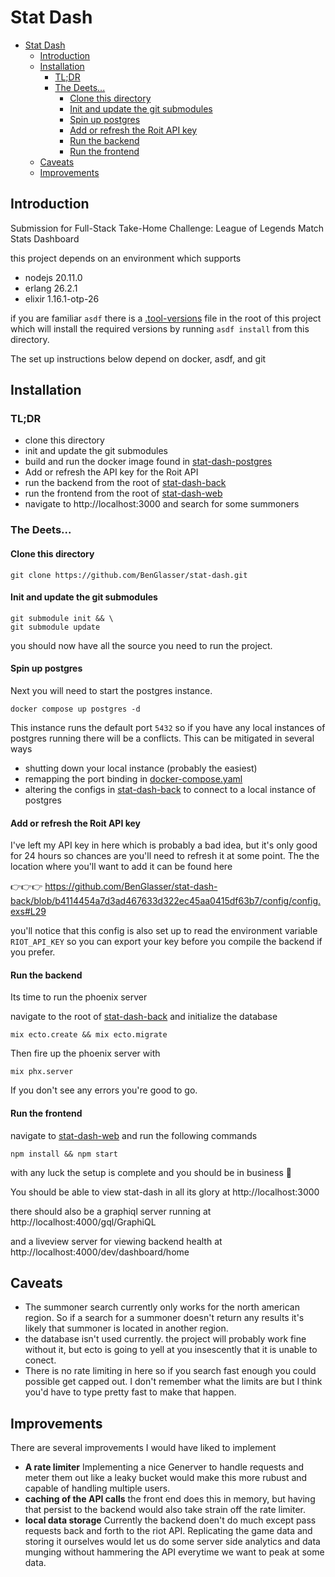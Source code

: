 # Stat Dash

- [Stat Dash](#stat-dash)
  - [Introduction](#introduction)
  - [Installation](#installation)
    - [TL;DR](#tldr)
    - [The Deets...](#the-deets)
      - [Clone this directory](#clone-this-directory)
      - [Init and update the git submodules](#init-and-update-the-git-submodules)
      - [Spin up postgres](#spin-up-postgres)
      - [Add or refresh the Roit API key](#add-or-refresh-the-roit-api-key)
      - [Run the backend](#run-the-backend)
      - [Run the frontend](#run-the-frontend)
  - [Caveats](#caveats)
  - [Improvements](#improvements)


## Introduction
Submission for Full-Stack Take-Home Challenge: League of Legends Match Stats Dashboard

this project depends on an environment which supports 
* nodejs 20.11.0
* erlang 26.2.1
* elixir 1.16.1-otp-26

if you are familiar `asdf` there is a [.tool-versions](./tool-versions) file in the root of this project which will install the required versions by running `asdf install` from this directory.

The set up instructions below depend on docker, asdf, and git 

## Installation
### TL;DR
 * clone this directory
 * init and update the git submodules
 * build and run the docker image found in [stat-dash-postgres](./stat-dash-postgres/)
 * Add or refresh the API key for the Roit API
 * run the backend from the root of [stat-dash-back](./stat-dash-back/)
 * run the frontend from the root of [stat-dash-web](./stat-dash-web/)
 * navigate to http://localhost:3000 and search for some summoners 


### The Deets...
#### Clone this directory 
```
git clone https://github.com/BenGlasser/stat-dash.git
```
#### Init and update the git submodules
```
git submodule init && \
git submodule update
```
you should now have all the source you need to run the project.

#### Spin up postgres
Next you will need to start the postgres instance.  
```
docker compose up postgres -d 
```
   This instance runs the default port `5432` so if you have any local instances of postgres running there will be a conflicts.  This can be mitigated in several ways
   * shutting down your local instance (probably the easiest)
   * remapping the port binding in [docker-compose.yaml](https://github.com/BenGlasser/stat-dash/blob/main/docker-compose.yaml#L20)
   * altering the configs in [stat-dash-back](./stat-dash-back) to connect to a local instance of postgres
#### Add or refresh the Roit API key 
I've left my API key in here which is probably a bad idea, but it's only good for 24 hours so chances are you'll need to refresh it at some point.  The the location where you'll want to add it can be found here  

 👉👉👉 https://github.com/BenGlasser/stat-dash-back/blob/b4114454a7d3ad467633d322ec45aa0415df63b7/config/config.exs#L29


you'll notice that this config is also set up to read the environment variable `RIOT_API_KEY` so you can export your key before you compile the backend if you prefer.

#### Run the backend
Its time to run the phoenix server 

navigate to the root of [stat-dash-back](./stat-dash-back) and initialize the database 
```
mix ecto.create && mix ecto.migrate
```
Then fire up the phoenix server with
```
mix phx.server
```

If you don't see any errors you're good to go.

#### Run the frontend

navigate to  [stat-dash-web](./stat-dash-web/) and run the following commands
```
npm install && npm start
```
with any luck the setup is complete and you should be in business 🤞

You should be able to view stat-dash in all its glory at http://localhost:3000

there should also be a graphiql server running at http://localhost:4000/gql/GraphiQL

and a liveview server for viewing backend health at http://localhost:4000/dev/dashboard/home

## Caveats
* The summoner search currently only works for the north american region.  So if a search for a summoner doesn't return any results it's likely that summoner is located in another region.
* the database isn't used currently.  the project will probably work fine without it, but ecto is going to yell at you insescently that it is unable to conect.
* There is no rate limiting in here so if you search fast enough you could possible get capped out.  I don't remember what the limits are but I think you'd have to type pretty fast to make that happen.

## Improvements
There are several improvements I would have liked to implement 
* **A rate limiter**  Implementing a nice Generver to handle requests and meter them out like a leaky bucket would make this more rubust and capable of handling multiple users.
* **caching of the API calls**  the front end does this in memory, but having that persist to the backend would also take strain off the rate limiter.
* **local data storage** Currently the backend doen't do much except pass requests back and forth to the riot API.  Replicating the game data and storing it ourselves would let us do some server side analytics and data munging without hammering the API everytime we want to peak at some data. 